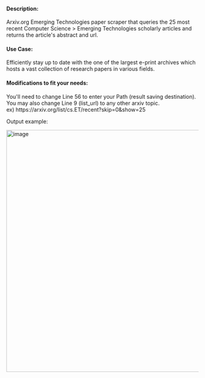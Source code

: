 <h4>Description:</h4>
<p>Arxiv.org Emerging Technologies paper scraper that queries the 25 most recent Computer Science > Emerging Technologies scholarly articles and returns the article's abstract and url.</p>

<h4>Use Case:</h4>
<p>Efficiently stay up to date with the one of the largest e-print archives which hosts a vast collection of research papers in various fields.</p>

<h4>Modifications to fit your needs:</h4>
<p>You'll need to change Line 56 to enter your Path (result saving destination).<br>
You may also change Line 9 (list_url) to any other arxiv topic.<br>
ex) https://arxiv.org/list/cs.ET/recent?skip=0&show=25</p>

<p>
Output example:
</p>
<img width="635" alt="image" src="https://github.com/user-attachments/assets/9e09e18e-078a-400f-b968-1c847492b97d">

